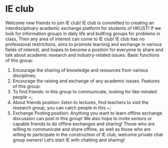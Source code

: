 # IE club
Welcome new friends to join IE club!
IE club is committed to creating an interdisciplinary academic exchange platform for students of HKUST!
If we look for information groups in daily life and bullfrog groups for problems in class,
Then any area of interest can come to IE club!
IE club has no professional restrictions, aims to promote learning and exchange in various fields of interest, and hopes to become a position for everyone to share and talk about academic research and industry-related issues.
Basic functions of this group:
1. Encourage the sharing of knowledge and resources from various disciplines;
2. Encourage the raising and exchange of any academic issues.
Features of this group:
1. To find friends: in this group to communicate, looking for like-minded people ~;
2. About friends position: listen to lectures, find teachers to visit the research group, you can catch people in this ~;
3. Exchange Posting position: Anything you want to learn offline exchange discussion can post in this group!
We also hope to invite seniors or capable friends to do offline exchanges and sharing!
Those who are willing to communicate and share offline, as well as those who are willing to participate in the construction of IE club, welcome private chat group owners!
Let’s start IE with chatting and sharing!
